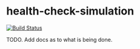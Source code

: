# health-check-simulation

[![Build Status](https://travis-ci.org/venkssa/health-check-simulation.svg?branch=master)](https://travis-ci.org/venkssa/health-check-simulation)

TODO. Add docs as to what is being done.
